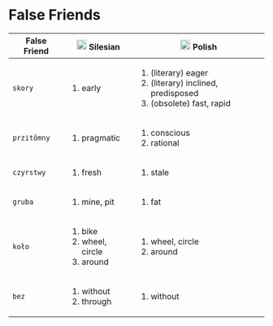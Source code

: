 # False Friends

| False Friend | <img src="https://github.com/user-attachments/assets/2fa8fccb-92f7-4af2-8f83-3e14124518ad" width="20" /> Silesian | <img src="https://github.com/user-attachments/assets/a3ae44c4-2a03-4ab3-ad17-0df3accb5d82" width="20" /> Polish |
| ---------- | -------- | ------ |
| `skory` | <ol><li>early</li></ol> | <ol><li>(literary) eager</li><li>(literary) inclined, predisposed</li><li>(obsolete) fast, rapid</li></ol> |
| `przitōmny` | <ol><li>pragmatic</li></ol> | <ol><li>conscious</li><li>rational</li></ol> |
| `czyrstwy` | <ol><li>fresh</li></ol> | <ol><li>stale</li></ol> |
| `gruba` | <ol><li>mine, pit</li></ol> | <ol><li>fat</li></ol> |
| `koło` | <ol><li>bike</li><li>wheel, circle</li><li>around</li></ol> | <ol><li>wheel, circle</li><li>around</li></ol> |
| `bez` | <ol><li>without</li><li>through</li></ol> | <ol><li>without</li></ol> |
